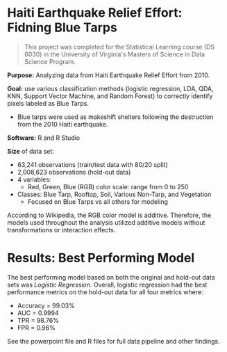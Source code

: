 # Haiti Earthquake Relief Effort: Fidning Blue Tarps

>This project was completed for the Statistical Learning course (DS 6030) in the University of Virginia's Masters of Science in Data Science Program.

**Purpose:** Analyzing data from Haiti Earthquake Relief Effort from 2010.

**Goal:** use various classification methods (logistic regression, LDA, QDA, KNN, Support Vector Machine, and Random Forest) to correctly identify pixels labeled as Blue Tarps.
+ Blue tarps were used as makeshift shelters following the destruction from the 2010 Haiti earthquake.

**Software:** R and R Studio

**Size** of data set:

+ 63,241 observations (train/test data with 80/20 split)
+ 2,008,623 observations (hold-out data)
+ 4 variables:
    + Red, Green, Blue (RGB) color scale: range from 0 to 250
+ Classes: Blue Tarp, Rooftop, Soil, Various Non-Tarp, and Vegetation
    + Focused on Blue Tarps vs all others for modeling

According to Wikipedia, the RGB color model is additive. Therefore, the models used throughout the analysis utilized additive models without transformations or interaction effects.

# Results: Best Performing Model

The best performing model based on both the original and hold-out data sets was *Logistic Regression*. Overall, logistic regression had the best performance metrics on the hold-out data for all four metrics where:

+ Accuracy = 99.03%
+ AUC = 0.9994
+ TPR = 98.76%
+ FPR = 0.96%

See the powerpoint file and R files for full data pipeline and other findings. 
